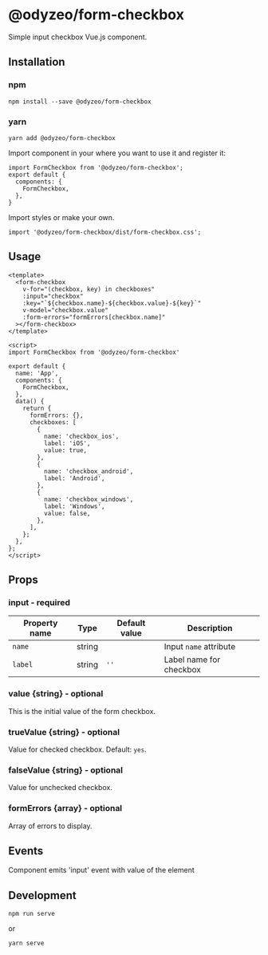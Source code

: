 # @odyzeo/form-checkbox

Simple input checkbox Vue.js component.

## Installation

### npm

```
npm install --save @odyzeo/form-checkbox
```

### yarn

```
yarn add @odyzeo/form-checkbox
```

Import component in your where you want to use it and register it:

```
import FormCheckbox from '@odyzeo/form-checkbox';
export default {
  components: {
    FormCheckbox,
  },
}
```

Import styles or make your own.

```
import '@odyzeo/form-checkbox/dist/form-checkbox.css';
```

## Usage

```
<template>
  <form-checkbox
    v-for="(checkbox, key) in checkboxes"
    :input="checkbox"
    :key="`${checkbox.name}-${checkbox.value}-${key}`"
    v-model="checkbox.value"
    :form-errors="formErrors[checkbox.name]"
  ></form-checkbox>
</template>
```

```
<script>
import FormCheckbox from '@odyzeo/form-checkbox'

export default {
  name: 'App',
  components: {
    FormCheckbox,
  },
  data() {
    return {
      formErrors: {},
      checkboxes: [
        {
          name: 'checkbox_ios',
          label: 'iOS',
          value: true,
        },
        {
          name: 'checkbox_android',
          label: 'Android',
        },
        {
          name: 'checkbox_windows',
          label: 'Windows',
          value: false,
        },
      ],
    };
  },
};
</script>
```

## Props

### input - required
| Property name | Type | Default value | Description |
| ------------- | ---- | ------------- | ----------- |
| `name` | string | | Input `name` attribute |
| `label` | string | `''` | Label name for checkbox |

### value {string} - optional
This is the initial value of the form checkbox.

### trueValue {string} - optional
Value for checked checkbox. Default: `yes`.

### falseValue {string} - optional
Value for unchecked checkbox.

### formErrors {array} - optional
Array of errors to display.

## Events
Component emits 'input' event with value of the element

## Development

```
npm run serve
```

or

```bash
yarn serve
```
